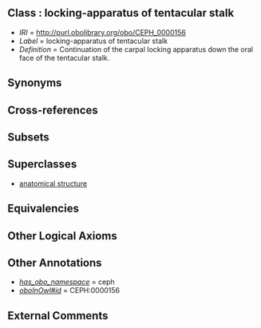 
## Class : locking-apparatus of tentacular stalk

 * *IRI* = http://purl.obolibrary.org/obo/CEPH_0000156
 * *Label* = locking-apparatus of tentacular stalk
 * *Definition* = Continuation of the carpal locking apparatus down the oral face of the tentacular stalk. 

## Synonyms


## Cross-references


## Subsets


## Superclasses

 * [anatomical structure](../../UBERON/61/UBERON_0000061.md)

## Equivalencies


## Other Logical Axioms


## Other Annotations

 * *[has_obo_namespace](../../ce/oboInOwl#hasOBONamespace.md)* = ceph
 * *[oboInOwl#id](../../id/oboInOwl#id.md)* = CEPH:0000156

## External Comments

